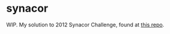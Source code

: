 # synacor

WIP. My solution to 2012 Synacor Challenge, found at [this repo](https://github.com/Aneurysm9/vm_challenge). 

